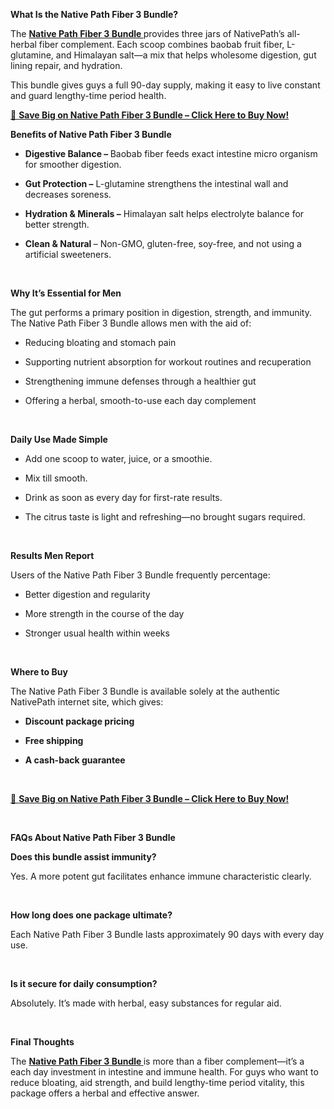 <p><strong>What Is the Native Path Fiber 3 Bundle?</strong></p>
<p>The <a href="https://www.facebook.com/NativePathFiber3Bundle/"><strong>Native Path Fiber 3 Bundle </strong></a> provides three jars of NativePath&rsquo;s all-herbal fiber complement. Each scoop combines baobab fruit fiber, L-glutamine, and Himalayan salt&mdash;a mix that helps wholesome digestion, gut lining repair, and hydration.</p>
<p>This bundle gives guys a full 90-day supply, making it easy to live constant and guard lengthy-time period health.</p>
<p><a href="https://www.facebook.com/NativePathFiber3Bundle/">💸 <strong>Save Big on Native Path Fiber 3 Bundle &ndash; Click Here to Buy Now!</strong></a></p>
<p><strong>Benefits of Native Path Fiber 3 Bundle</strong></p>
<ul>
<li>
<p><strong>Digestive Balance &ndash; </strong>Baobab fiber feeds exact intestine micro organism for smoother digestion.</p>
</li>
<li>
<p><strong>Gut Protection &ndash;</strong> L-glutamine strengthens the intestinal wall and decreases soreness.</p>
</li>
<li>
<p><strong>Hydration &amp; Minerals &ndash;</strong> Himalayan salt helps electrolyte balance for better strength.</p>
</li>
<li>
<p><strong>Clean &amp; Natural </strong>&ndash; Non-GMO, gluten-free, soy-free, and not using a artificial sweeteners.</p>
</li>
</ul>
<p>&nbsp;</p>
<p><strong>Why It&rsquo;s Essential for Men</strong></p>
<p>The gut performs a primary position in digestion, strength, and immunity. The Native Path Fiber 3 Bundle allows men with the aid of:&nbsp;</p>
<ul>
<li>
<p>Reducing bloating and stomach pain</p>
</li>
<li>
<p>Supporting nutrient absorption for workout routines and recuperation</p>
</li>
<li>
<p>Strengthening immune defenses through a healthier gut</p>
</li>
<li>
<p>Offering a herbal, smooth-to-use each day complement</p>
</li>
</ul>
<p>&nbsp;</p>
<p><strong>Daily Use Made Simple</strong></p>
<ul>
<li>
<p>Add one scoop to water, juice, or a smoothie.</p>
</li>
<li>
<p>Mix till smooth.</p>
</li>
<li>
<p>Drink as soon as every day for first-rate results.</p>
</li>
<li>
<p>The citrus taste is light and refreshing&mdash;no brought sugars required.</p>
</li>
</ul>
<p>&nbsp;</p>
<p><strong>Results Men Report</strong></p>
<p>Users of the Native Path Fiber 3 Bundle frequently percentage:</p>
<ul>
<li>
<p>Better digestion and regularity</p>
</li>
<li>
<p>More strength in the course of the day</p>
</li>
<li>
<p>Stronger usual health within weeks</p>
</li>
</ul>
<p>&nbsp;</p>
<p><strong>Where to Buy</strong></p>
<p>The Native Path Fiber 3 Bundle is available solely at the authentic NativePath internet site, which gives:&nbsp;</p>
<ul>
<li>
<p><strong>Discount package pricing</strong></p>
</li>
<li>
<p><strong>Free shipping</strong></p>
</li>
<li>
<p><strong>A cash-back guarantee</strong></p>
</li>
</ul>
<p>&nbsp;</p>
<p><a href="https://www.facebook.com/NativePathFiber3Bundle/">💸 <strong>Save Big on Native Path Fiber 3 Bundle &ndash; Click Here to Buy Now!</strong></a></p>
<p>&nbsp;</p>
<p><strong>FAQs About Native Path Fiber 3 Bundle</strong>&nbsp;</p>
<p><strong>Does this bundle assist immunity?</strong></p>
<p>Yes. A more potent gut facilitates enhance immune characteristic clearly.</p>
<p>&nbsp;</p>
<p><strong>How long does one package ultimate?</strong></p>
<p>Each Native Path Fiber 3 Bundle lasts approximately 90 days with every day use.</p>
<p>&nbsp;</p>
<p><strong>Is it secure for daily consumption?</strong></p>
<p>Absolutely. It&rsquo;s made with herbal, easy substances for regular aid.</p>
<p>&nbsp;</p>
<p><strong>Final Thoughts</strong></p>
<p>The <a href="https://www.facebook.com/NativePathFiber3Bundle/"><strong>Native Path Fiber 3 Bundle </strong></a> is more than a fiber complement&mdash;it&rsquo;s a each day investment in intestine and immune health. For guys who want to reduce bloating, aid strength, and build lengthy-time period vitality, this package offers a herbal and effective answer.</p>
